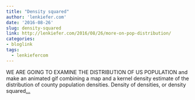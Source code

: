 ```yaml
---
title: "Density squared"
author: 'lenkiefer.com'
date: '2016-08-26'
slug: density-squared
link: http://lenkiefer.com/2016/08/26/more-on-pop-distribution/
categories:
- bloglink
tags:
  - lenkiefercom
---
```


WE ARE GOING TO EXAMINE THE DISTRIBUTION OF US POPULATION and make an animated gif combining a map and a kernel density estimate of the distribution of county population densities. Density of densities, or density squared[... <i class="fas fa-external-link-alt"></i>](http://lenkiefer.com/2016/08/26/more-on-pop-distribution/)

